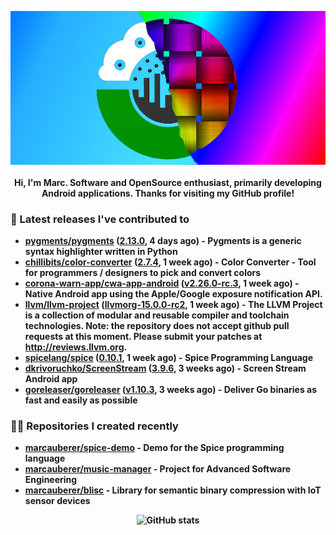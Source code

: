 <p align="center">
	<img src="https://raw.githubusercontent.com/marcauberer/marcauberer/master/images/frontpage-image.jpg">
	<br><br>
	<b>Hi, I'm Marc. Software and OpenSource enthusiast, primarily developing Android applications. Thanks for visiting my GitHub profile!
</p>

### 🚀 Latest releases I've contributed to


- [pygments/pygments](https://github.com/pygments/pygments) ([2.13.0](https://github.com/pygments/pygments/releases/tag/2.13.0), 4 days ago) - Pygments is a generic syntax highlighter written in Python
- [chillibits/color-converter](https://github.com/chillibits/color-converter) ([2.7.4](https://github.com/chillibits/color-converter/releases/tag/2.7.4), 1 week ago) - Color Converter - Tool for programmers / designers to pick and convert colors
- [corona-warn-app/cwa-app-android](https://github.com/corona-warn-app/cwa-app-android) ([v2.26.0-rc.3](https://github.com/corona-warn-app/cwa-app-android/releases/tag/v2.26.0-rc.3), 1 week ago) - Native Android app using the Apple/Google exposure notification API.
- [llvm/llvm-project](https://github.com/llvm/llvm-project) ([llvmorg-15.0.0-rc2](https://github.com/llvm/llvm-project/releases/tag/llvmorg-15.0.0-rc2), 1 week ago) - The LLVM Project is a collection of modular and reusable compiler and toolchain technologies. Note: the repository does not accept github pull requests at this moment. Please submit your patches at http://reviews.llvm.org.
- [spicelang/spice](https://github.com/spicelang/spice) ([0.10.1](https://github.com/spicelang/spice/releases/tag/0.10.1), 1 week ago) - Spice Programming Language
- [dkrivoruchko/ScreenStream](https://github.com/dkrivoruchko/ScreenStream) ([3.9.6](https://github.com/dkrivoruchko/ScreenStream/releases/tag/3.9.6), 3 weeks ago) - Screen Stream Android app
- [goreleaser/goreleaser](https://github.com/goreleaser/goreleaser) ([v1.10.3](https://github.com/goreleaser/goreleaser/releases/tag/v1.10.3), 3 weeks ago) - Deliver Go binaries as fast and easily as possible

### 👨‍💻 Repositories I created recently
- [marcauberer/spice-demo](https://github.com/marcauberer/spice-demo) - Demo for the Spice programming language
- [marcauberer/music-manager](https://github.com/marcauberer/music-manager) - Project for Advanced Software Engineering
- [marcauberer/blisc](https://github.com/marcauberer/blisc) - Library for semantic binary compression with IoT sensor devices

<p align="center">
	<img src="https://github-readme-stats.vercel.app/api?username=marcauberer&show_icons=true&theme=dark" alt="GitHub stats">
</p>

